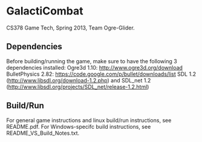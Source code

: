 GalactiCombat
=============

CS378 Game Tech, Spring 2013, Team Ogre-Glider.


Dependencies
-------------
Before building/running the game, make sure to have the following 3 dependencies installed:
Ogre3d 1.10: http://www.ogre3d.org/download
BulletPhysics 2.82: https://code.google.com/p/bullet/downloads/list
SDL 1.2 (http://www.libsdl.org/download-1.2.php) and SDL_net 1.2 (http://www.libsdl.org/projects/SDL_net/release-1.2.html)


Build/Run
--------------
For general game instructions and linux build/run instructions, see README.pdf.
For Windows-specifc build instructions, see README_VS_Build_Notes.txt.

